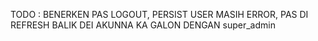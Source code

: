 TODO : BENERKEN PAS LOGOUT, PERSIST USER MASIH ERROR, PAS DI REFRESH BALIK DEI AKUNNA KA GALON DENGAN super_admin
